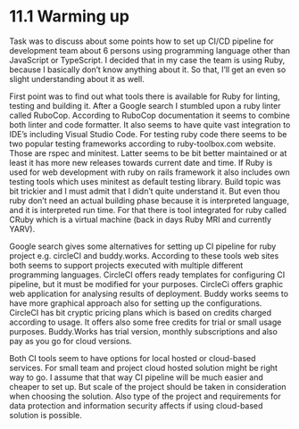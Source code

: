# 11.1 Warming up

Task was to discuss about some points how to set up CI/CD pipeline for development team about 6 persons using programming language other than JavaScript or TypeScript. I decided that in my case the team is using Ruby, because I basically don’t know anything about it. So that, I’ll get an even so slight understanding about it as well.

First point was to find out what tools there is available for Ruby for linting, testing and building it. After a Google search I stumbled upon a ruby linter called RuboCop. According to RuboCop documentation it seems to combine both linter and code formatter. It also seems to have quite vast integration to IDE’s including Visual Studio Code. For testing ruby code there seems to be two popular testing frameworks according to ruby-toolbox.com website. Those are rspec and minitest. Latter seems to be bit better maintained or at least it has more new releases towards current date and time. If Ruby is used for web development with ruby on rails framework it also includes own testing tools which uses minitest as default testing library. Build topic was bit trickier and I must admit that I didn’t quite understand it. But even thou ruby don’t need an actual building phase because it is interpreted language, and it is interpreted run time. For that there is tool integrated for ruby called CRuby which is a virtual machine (back in days Ruby MRI and currently YARV).

Google search gives some alternatives for setting up CI pipeline for ruby project e.g. circleCI and buddy.works. According to these tools web sites both seems to support projects executed with multiple different programming languages. CircleCI offers ready templates for configuring CI pipeline, but it must be modified for your purposes. CircleCi offers graphic web application for analysing results of deployment. Buddy works seems to have more graphical approach also for setting up the configurations. CircleCI has bit cryptic pricing plans which is based on credits charged according to usage. It offers also some free credits for trial or small usage purposes. Buddy.Works has trial version, monthly subscriptions and also pay as you go for cloud versions.

Both CI tools seem to have options for local hosted or cloud-based services. For small team and project cloud hosted solution might be right way to go. I assume that that way CI pipeline will be much easier and cheaper to set up. But scale of the project should be taken in consideration when choosing the solution. Also type of the project and requirements for data protection and information security affects if using cloud-based solution is possible.

